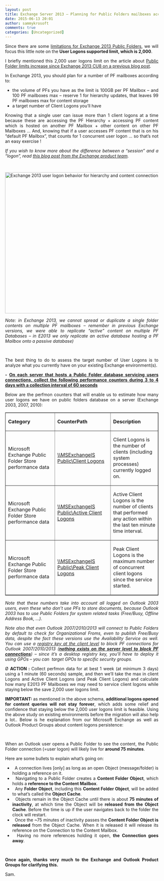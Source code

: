 ```yaml
---
layout: post
title: Exchange Server 2013 – Planning for Public Folders mailboxes according to user logon limits
date: 2015-06-13 20:01
author: sammykrosoft
comments: true
categories: [Uncategorized]
---
```

<p align="justify">Since there are some <a href="https://technet.microsoft.com/en-us/library/dn594582(v=exchg.150).aspx">limitations for Exchange 2013 Public Folders</a>, we will focus this little note on the <strong>User Logons supported limit, which is 2,000</strong>.</p>  <p align="justify"></p>  <p align="justify">I briefly mentioned this 2,000 user logons limit on the article about <a href="/b/samdrey/archive/2015/03/18/exchange-2013-cu8-some-new-limits-for-modern-public-folders.aspx">Public Folder limits increase since Exchange 2013 CU8 on a previous blog post</a>.</p>  <p align="justify"></p>  <p align="justify">In Exchange 2013, you should plan for a number of PF mailboxes according to:</p>  <ul>   <li align="justify">the volume of PFs you have as the limit is 100GB per PF Mailbox – and 100 PF mailboxes max – reserve 1 for hierarchy updates, that leaves 99 PF mailboxes max for content storage</li>    <li align="justify">a target number of Client Logons you’ll have</li> </ul>  <p align="justify">Knowing that a single user can issue more than 1 client logons at a time because these are accessing the PF Hierarchy + accessing PF content which is hosted on another PF Mailbox + other content on other PF Mailboxes … And, knowing that if a user accesses PF content that is on his “default PF Mailbox”, that counts for 1 concurrent user logon … so that’s not an easy exercise !</p>  <p align="justify"><em>If you wish to know more about the difference between a “session” and a “logon”, read </em><a href="/b/exchange/archive/2006/09/11/3394858.aspx"><em>this blog post from the Exchange product team</em></a><em>.</em></p>  <p align="justify">&#160;</p>  <p align="justify"><a href="https://msdnshared.blob.core.windows.net/media/TNBlogsFS/prod.evol.blogs.technet.com/CommunityServer.Blogs.Components.WeblogFiles/00/00/00/73/61/metablogapi/3058.image_5.png" original-url="http://blogs.technet.com/cfs-file.ashx/__key/communityserver-blogs-components-weblogfiles/00-00-00-73-61-metablogapi/3058.image_5F00_5.png"><img title="Exchange 2013 user logon behavior for hierarchy and content connections..." style="display:inline;" border="0" alt="Exchange 2013 user logon behavior for hierarchy and content connections..." src="https://msdnshared.blob.core.windows.net/media/TNBlogsFS/prod.evol.blogs.technet.com/CommunityServer.Blogs.Components.WeblogFiles/00/00/00/73/61/metablogapi/1781.image_thumb.png" original-url="http://blogs.technet.com/cfs-file.ashx/__key/communityserver-blogs-components-weblogfiles/00-00-00-73-61-metablogapi/1781.image_5F00_thumb.png" width="859" height="462" /></a></p>  <p align="justify"><em>Note: in Exchange 2013, we cannot spread or duplicate a single folder contents on multiple PF mailboxes – remember in previous Exchange versions, we were able to replicate “active” content on multiple PF Databases – in E2013 we only replicate an active database hosting a PF Mailbox onto a passive database)</em></p>  <p align="justify">&#160;</p>  <p align="justify">The best thing to do to assess the target number of User Logons is to analyze what you currently have on your existing Exchange environment(s).</p>  <p align="justify"><b>- <span style="text-decoration:underline;">On each server that hosts a Public Folder database servicing users connections, collect the following performance counters during 3 to 4 days with a collection interval of 60 seconds</span></b></p>  <p align="justify">Below are the perfmon counters that will enable us to estimate how many user logons we have on public folders database on a server (Exchange 2003, 2007, 2010):</p>  <div align="justify">   <table cellspacing="0" cellpadding="0" border="1"><tbody>       <tr>         <td width="365">           <p><b>Category</b></p>         </td>          <td width="365">           <p><b>CounterPath</b></p>         </td>          <td width="365">           <p><b>Description</b></p>         </td>       </tr>        <tr>         <td width="365">           <p>Microsoft Exchange Public Folder Store performance data</p>         </td>          <td width="365">           <p><span style="text-decoration:underline;"><a>\\MSExchangeIS Public\Client Logons</a></span></p>         </td>          <td width="365">           <p>Client Logons is the number of clients (including system processes) currently logged on.</p>         </td>       </tr>        <tr>         <td width="365">           <p>Microsoft Exchange Public Folder Store performance data</p>         </td>          <td width="365">           <p><span style="text-decoration:underline;"><a>\\MSExchangeIS Public\Active Client Logons</a></span></p>         </td>          <td width="365">           <p>Active Client Logons is the number of clients that performed any action within the last ten minute time interval.</p>         </td>       </tr>        <tr>         <td width="365">           <p>Microsoft Exchange Public Folder Store performance data</p>         </td>          <td width="365">           <p><span style="text-decoration:underline;"><a>\\MSExchangeIS Public\Peak Client Logons</a></span></p>         </td>          <td width="365">           <p>Peak Client Logons is the maximum number of concurrent client logons since the service started.</p>         </td>       </tr>     </tbody></table> </div>  <p align="justify"><em>Note that these numbers take into account all logged on Outlook 2003 users, even these who don’t use PFs to store documents, because Outlook 2003 has to use Public Folders for system related tasks (Free/Busy, Offline Address Book, …).</em></p>  <p align="justify"><em>Note also that even Outlook 2007/2010/2013 will connect to Public Folders by default to check for Organizational Froms, even to publish Free/Busy data, despite the fact these versions use the Availability Service as well. You can use a </em><a href="/b/johnmak/archive/2012/03/26/how-to-stop-outlook-from-using-public-folders.aspx"><em>registry key at the client level</em></a><em> to block PF connections for Outlook 2007/2010/2013 (<strong><span style="text-decoration:underline;">nothing exists on the server level to block PF connections</span></strong>) – since it’s a desktop registry key, you’ll have to deploy it using GPOs – you can&#160; target GPOs to specific security groups.</em></p>  <p align="justify">Ø <strong>ACTION : </strong>Collect perfmon data for at best 1 week (at minimum 3 days) using a 1 minute (60 seconds) sample, and then we’ll take the max in client Logons and Active Client Logons (and Peak Client Logons) and calculate how many E2013 PF Mailboxes we may need to service client logons while staying below the save 2,000 user logons limit.</p>  <p align="justify"></p>  <p align="justify"><strong>IMPORTANT: </strong>as mentioned in the above schema, <strong>additional logons opened for content queries will not stay forever</strong>, which adds some relief and confidence that staying below the 2,000 user logons limit is feasible. Using the above study on existing environments before the migration will also help a lot.. Below is he explanation from our Microsoft Exchange as well as Outlook Product Groups about content logons persistence:</p>  <p align="justify">&#160;</p>  <p align="justify">When an Outlook user opens a Public Folder to see the content, the Public Folder connection (=user logon) will likely live for <strong>around 75 minutes</strong>.</p>  <p align="justify"></p>  <p align="justify">Here are some bullets to explain what’s going on:</p>  <ul>   <li align="justify">&#160; A connection lives [only] as long as an open Object (message/folder) is holding a reference on it.</li>    <li align="justify">&#160; Navigating to a Public Folder creates a <strong>Content Folder Object</strong>, which holds a <strong>reference to the Content Mailbox</strong>.</li>    <li align="justify">&#160; Any <strong>Folder Object</strong>, including this <strong>Content Folder Object</strong>, will be added to what’s called the <strong>Object Cache</strong>.</li>    <li align="justify">&#160; Objects remain in the Object Cache until there is about <strong>75 minutes of inactivity</strong>, at which time the Object will be <strong>released from the Object Cache</strong>. Before the time is up if the user navigates back to the folder the clock will restart.</li>    <li align="justify">&#160; Once the ~75 minutes of inactivity passes the <strong>Content Folder Object is released</strong> from the Object Cache. When it is released it will release its reference on the Connection to the Content Mailbox.</li>    <li align="justify">&#160; Having no more references holding it open, <strong>the</strong> <strong>Connection goes away</strong>.</li> </ul>  <p align="justify">&#160;</p>  <p align="justify"><strong>Once again, thanks very much to the Exchange and Outlook Product Groups for clarifying this.</strong></p>  <p align="justify">Sam.</p>
